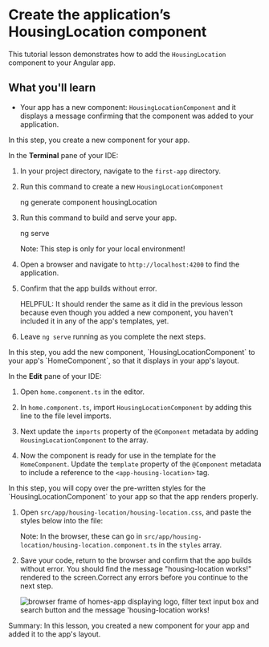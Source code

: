 # Create the application’s HousingLocation component

This tutorial lesson demonstrates how to add the `HousingLocation` component to your Angular app.

<docs-video src="https://www.youtube.com/embed/R0nRX8jD2D0?si=U4ONEbPvtptdUHTt&amp;start=440"/>

## What you'll learn

* Your app has a new component: `HousingLocationComponent` and it displays a message confirming that the component was added to your application.

<docs-workflow>

<docs-step title="Create the `HousingLocationComponent`">
In this step, you create a new component for your app.

In the **Terminal** pane of your IDE:

1. In your project directory, navigate to the `first-app` directory.

1. Run this command to create a new `HousingLocationComponent`

    <docs-code language="shell">
    ng generate component housingLocation
    </docs-code>

1. Run this command to build and serve your app.

    <docs-code language="shell">
    ng serve
    </docs-code>

    Note: This step is only for your local environment!

1. Open a browser and navigate to `http://localhost:4200` to find the application.
1. Confirm that the app builds without error.

    HELPFUL: It should render the same as it did in the previous lesson because even though you added a new component, you haven't included it in any of the app's templates, yet.

1. Leave `ng serve` running as you complete the next steps.
</docs-step>

<docs-step title="Add the new component to your app's layout">
In this step, you add the new component, `HousingLocationComponent` to your app's `HomeComponent`, so that it displays in your app's layout.

In the **Edit** pane of your IDE:

1. Open `home.component.ts` in the editor.
1. In `home.component.ts`, import `HousingLocationComponent` by adding this line to the file level imports.

    <docs-code header="Import HousingLocationComponent in src/app/home/home.component.ts" path="adev/content/tutorials/first-app/steps/04-interfaces/src/app/home/home.component.ts" visibleLines="[3]"/>

1. Next update the `imports` property of the `@Component` metadata by adding `HousingLocationComponent` to the array.

    <docs-code header="Add HousingLocationComponent to imports array in src/app/home/home.component.ts" path="adev/content/tutorials/first-app/steps/04-interfaces/src/app/home/home.component.ts" visibleLines="[7,10]"/>

1. Now the component is ready for use in the template for the `HomeComponent`. Update the `template` property of the `@Component` metadata to include a reference to the `<app-housing-location>` tag.

    <docs-code header="Add housing location to the component template in src/app/home/home.component.ts" path="adev/content/tutorials/first-app/steps/04-interfaces/src/app/home/home.component.ts" visibleLines="[11,21]"/>

</docs-step>

<docs-step title="Add the styles for the component">
In this step, you will copy over the pre-written styles for the `HousingLocationComponent` to your app so that the app renders properly.

1. Open `src/app/housing-location/housing-location.css`, and paste the styles below into the file:

    Note: In the browser, these can go in `src/app/housing-location/housing-location.component.ts` in the `styles` array.

    <docs-code header="Add CSS styles to housing location to the component in src/app/housing-location/housing-location.component.css" path="adev/content/tutorials/first-app/steps/04-interfaces/src/app/housing-location/housing-location.component.css"/>

1. Save your code, return to the browser and confirm that the app builds without error. You should find the message "housing-location works!" rendered to the screen.Correct any errors before you continue to the next step.

    <img alt="browser frame of homes-app displaying logo, filter text input box and search button and the message 'housing-location works!" src="assets/content/images/tutorials/first-app/homes-app-lesson-03-step-2.png">

</docs-step>

</docs-workflow>

Summary: In this lesson, you created a new component for your app and added it to the app's layout.
